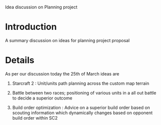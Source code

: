 Idea discussion on Planning project

# Introduction #
A summary discussion on ideas for planning project proposal


# Details #

As per our discussion today the 25th of March ideas are

1) Starcraft 2 : Unit/units path planning across the custom map terrain


2) Battle between two races; positioning of various units  in a all out battle to decide a superior outcome

3) Build order optimization : Advice on a superior build order based on scouting information which dynamically changes based on opponent build order within SC2